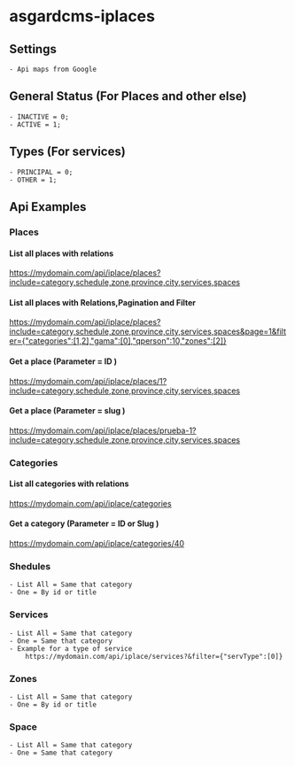 # asgardcms-iplaces

## Settings
    - Api maps from Google

## General Status (For Places and other else)
    - INACTIVE = 0;
    - ACTIVE = 1;

## Types (For services)
    - PRINCIPAL = 0;
    - OTHER = 1;
  
## Api Examples


### Places

#### List all places with relations

https://mydomain.com/api/iplace/places?include=category,schedule,zone,province,city,services,spaces

#### List all places with Relations,Pagination and Filter

https://mydomain.com/api/iplace/places?include=category,schedule,zone,province,city,services,spaces&page=1&filter={"categories":[1,2],"gama":[0],"qperson":10,"zones":[2]}

#### Get a place (Parameter = ID )

https://mydomain.com/api/iplace/places/1?include=category,schedule,zone,province,city,services,spaces

#### Get a place (Parameter = slug )

https://mydomain.com/api/iplace/places/prueba-1?include=category,schedule,zone,province,city,services,spaces

### Categories

#### List all categories with relations

https://mydomain.com/api/iplace/categories

#### Get a category (Parameter = ID or Slug )

https://mydomain.com/api/iplace/categories/40


### Shedules
    - List All = Same that category
    - One = By id or title

### Services
    - List All = Same that category
    - One = Same that category
    - Example for a type of service
        https://mydomain.com/api/iplace/services?&filter={"servType":[0]}


### Zones
    - List All = Same that category
    - One = By id or title

### Space
    - List All = Same that category
    - One = Same that category

